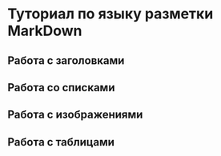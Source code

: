 # Туториал по языку разметки MarkDown

## Работа с заголовками

## Работа со списками

##  Работа с изображениями

## Работа с таблицами